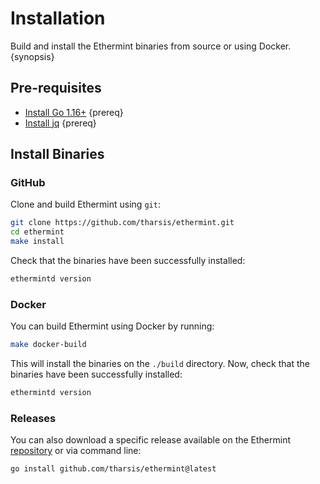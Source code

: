 <!--
order: 1
-->

# Installation

Build and install the Ethermint binaries from source or using Docker. {synopsis}

## Pre-requisites

- [Install Go 1.16+](https://golang.org/dl/) {prereq}
- [Install jq](https://stedolan.github.io/jq/download/) {prereq}

## Install Binaries

### GitHub

Clone and build Ethermint using `git`:

```bash
git clone https://github.com/tharsis/ethermint.git
cd ethermint
make install
```

Check that the binaries have been successfully installed:

```bash
ethermintd version
```

### Docker

You can build Ethermint using Docker by running:

```bash
make docker-build
```

This will install the binaries on the `./build` directory. Now, check that the binaries have been
successfully installed:

```bash
ethermintd version
```

### Releases

You can also download a specific release available on the Ethermint [repository](https://github.com/tharsis/ethermint/releases) or via command line:

```bash
go install github.com/tharsis/ethermint@latest
```
